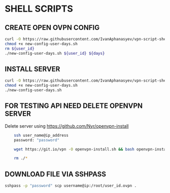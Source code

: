 # SHELL SCRIPTS

## CREATE OPEN OVPN CONFIG

```bash
curl -O https://raw.githubusercontent.com/IvanAphanasyev/vpn-script-shell/master/new-config-user-days.sh
chmod +x new-config-user-days.sh
rm ${user_id}
./new-config-user-days.sh ${user_id} ${days}
```

## INSTALL SERVER

```bash
curl -O https://raw.githubusercontent.com/IvanAphanasyev/vpn-script-shell/master/new-config-user-days.sh
chmod +x new-config-user-days.sh
./new-config-user-days.sh
```

## FOR TESTING API NEED DELETE OPENVPN SERVER

Delete server using https://github.com/Nyr/openvpn-install

```bash
    ssh user_name@ip_address
    password: "password"

    wget https://git.io/vpn -O openvpn-install.sh && bash openvpn-install.sh

    rm ./*
```

## DOWNLOAD FILE VIA SSHPASS

```bash
sshpass -p "password" scp username@ip:/root/user_id.ovpn .
```

